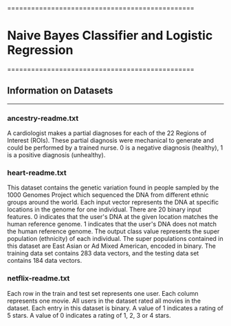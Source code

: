 
===============================================
# Naive Bayes Classifier and Logistic Regression
===============================================


## Information on Datasets
---
### ancestry-readme.txt
A cardiologist makes a partial diagnoses for each of the 22 Regions of Interest (ROIs). These partial diagnosis were mechanical to generate and could be performed by a trained nurse. 0 is a negative diagnosis (healthy), 1 is a positive diagnosis (unhealthy).  

### heart-readme.txt
This dataset contains the genetic variation found in people sampled by the 1000 Genomes Project which sequenced the DNA from different ethnic groups around the world. Each input vector represents the DNA at specific locations in the genome for one individual. There are 20 binary input features. 0 indicates that the user's DNA at the given location matches the human reference genome. 1 indicates that the user's DNA does not match the human reference genome. The output class value represents the super population (ethnicity) of each individual. The super populations contained in this dataset are East Asian or Ad Mixed American, encoded in binary. The training data set contains 283 data vectors, and the testing data set contains 184 data vectors.

### netflix-readme.txt
Each row in the train and test set represents one user. Each column represents one movie. All users in the dataset rated all movies in the dataset. Each entry in this dataset is binary. A value of 1 indicates a rating of 5 stars. A value of 0 indicates a rating of 1, 2, 3 or 4 stars. 





